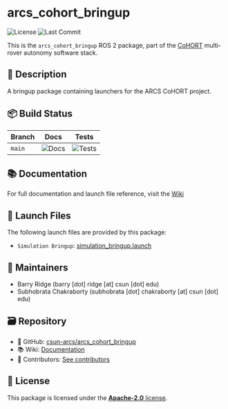 # arcs_cohort_bringup

![License](https://img.shields.io/github/license/csun-arcs/arcs_cohort_bringup)
![Last Commit](https://img.shields.io/github/last-commit/csun-arcs/arcs_cohort_bringup)

This is the `arcs_cohort_bringup` ROS 2 package, part of the [CoHORT](https://github.com/csun-arcs/arcs_cohort) multi-rover autonomy software stack.

## 📝 Description

A bringup package containing launchers for the ARCS CoHORT project.

## 📦 Build Status

| Branch | Docs | Tests |
|--------|------|-------|
| `main` | ![Docs](https://github.com/csun-arcs/arcs_cohort_bringup/actions/workflows/generate-docs.yml/badge.svg?branch=main) | ![Tests](https://github.com/csun-arcs/arcs_cohort_bringup/actions/workflows/run-tests.yml/badge.svg?branch=main) |

## 📚 Documentation

For full documentation and launch file reference, visit the [Wiki](https://github.com/csun-arcs/arcs_cohort_bringup/wiki)

## 🚀 Launch Files

The following launch files are provided by this package:

- `Simulation Bringup`: [simulation_bringup.launch](https://github.com/csun-arcs/arcs_cohort_bringup/wiki/simulation_bringup.launch)

## 👥 Maintainers

- Barry Ridge (barry [dot] ridge [at] csun [dot] edu)
- Subhobrata Chakraborty (subhobrata [dot] chakraborty [at] csun [dot] edu)

## 🗃️ Repository

- 📁 GitHub: [csun-arcs/arcs_cohort_bringup](https://github.com/csun-arcs/arcs_cohort_bringup)
- 📚 Wiki: [Documentation](https://github.com/csun-arcs/arcs_cohort_bringup/wiki)
- 👥 Contributors: [See contributors](https://github.com/csun-arcs/arcs_cohort_bringup/graphs/contributors)

## 📄 License

This package is licensed under the [**Apache-2.0** license](https://github.com/csun-arcs/arcs_cohort_bringup/blob/main/LICENSE).
